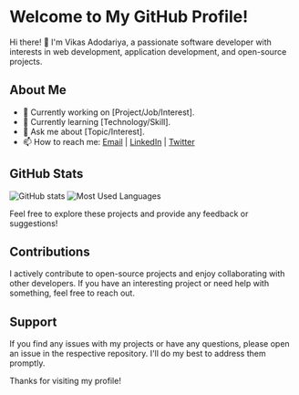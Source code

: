 # Welcome to My GitHub Profile!

Hi there! 👋 I'm Vikas Adodariya, a passionate software developer with interests in web development, application development, and open-source projects.

## About Me

- 💼 Currently working on [Project/Job/Interest].
- 🌱 Currently learning [Technology/Skill].
- 💬 Ask me about [Topic/Interest].
- 📫 How to reach me: [Email](mailto:adodariyavikas@gmail.com) | [LinkedIn](https://www.linkedin.com/in/vikas-adodariya-22b719242) | [Twitter](https://x.com/Vikas_Patel_10)

## GitHub Stats
![GitHub stats](https://github-readme-stats.vercel.app/api?username=VIKASADODARIYA&show_icons=true&theme=radical)
![Most Used Languages](https://github-readme-stats.vercel.app/api/top-langs/?username=VIKASADODARIYA&layout=compact&theme=radical)

Feel free to explore these projects and provide any feedback or suggestions!

## Contributions

I actively contribute to open-source projects and enjoy collaborating with other developers. If you have an interesting project or need help with something, feel free to reach out.

## Support

If you find any issues with my projects or have any questions, please open an issue in the respective repository. I'll do my best to address them promptly.

Thanks for visiting my profile!
